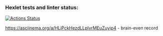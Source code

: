### Hexlet tests and linter status:
[![Actions Status](https://github.com/limbosomeone/python-project-49/workflows/hexlet-check/badge.svg)](https://github.com/limbosomeone/python-project-49/actions)



https://asciinema.org/a/HLjPckHezdLLplvrMEuZuyip4 - brain-even record